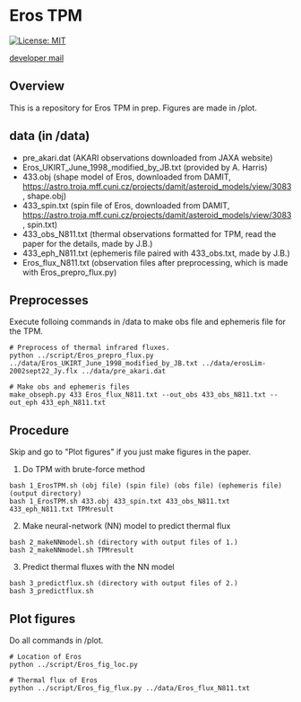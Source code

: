 # Eros TPM
[![License: MIT](https://img.shields.io/badge/License-MIT-yellow.svg)](https://opensource.org/licenses/MIT)

[developer mail](mailto:jbeniyama@oca.eu)

## Overview
This is a repository for Eros TPM in prep.
Figures are made in /plot.

## data (in /data)
* pre_akari.dat (AKARI observations downloaded from JAXA website)
* Eros_UKIRT_June_1998_modified_by_JB.txt (provided by A. Harris)
* 433.obj (shape model of Eros, downloaded from DAMIT, https://astro.troja.mff.cuni.cz/projects/damit/asteroid_models/view/3083, shape.obj)
* 433_spin.txt (spin file of Eros, downloaded from DAMIT, https://astro.troja.mff.cuni.cz/projects/damit/asteroid_models/view/3083, spin.txt)
* 433_obs_N811.txt (thermal observations formatted for TPM, read the paper for the details, made by J.B.)
* 433_eph_N811.txt (ephemeris file paired with 433_obs.txt, made by J.B.)
* Eros_flux_N811.txt (observation files after preprocessing, which is made with Eros_prepro_flux.py)

## Preprocesses
Execute folloing commands in /data to make obs file and ephemeris file for the TPM.
``` 
# Preprocess of thermal infrared fluxes.
python ../script/Eros_prepro_flux.py ../data/Eros_UKIRT_June_1998_modified_by_JB.txt ../data/erosLim-2002sept22_Jy.flx ../data/pre_akari.dat
``` 

```
# Make obs and ephemeris files
make_obseph.py 433 Eros_flux_N811.txt --out_obs 433_obs_N811.txt --out_eph 433_eph_N811.txt
```

## Procedure
Skip and go to "Plot figures" if you just make figures in the paper.

1. Do TPM with brute-force method
```
bash 1_ErosTPM.sh (obj file) (spin file) (obs file) (ephemeris file) (output directory)
bash 1_ErosTPM.sh 433.obj 433_spin.txt 433_obs_N811.txt 433_eph_N811.txt TPMresult
```

2. Make neural-network (NN) model to predict thermal flux
```
bash 2_makeNNmodel.sh (directory with output files of 1.)
bash 2_makeNNmodel.sh TPMresult
```

3. Predict thermal fluxes with the NN model
```
bash 3_predictflux.sh (directory with output files of 2.)
bash 3_predictflux.sh 
```

## Plot figures
Do all commands in /plot.

``` 
# Location of Eros
python ../script/Eros_fig_loc.py
```

``` 
# Thermal flux of Eros
python ../script/Eros_fig_flux.py ../data/Eros_flux_N811.txt
```
